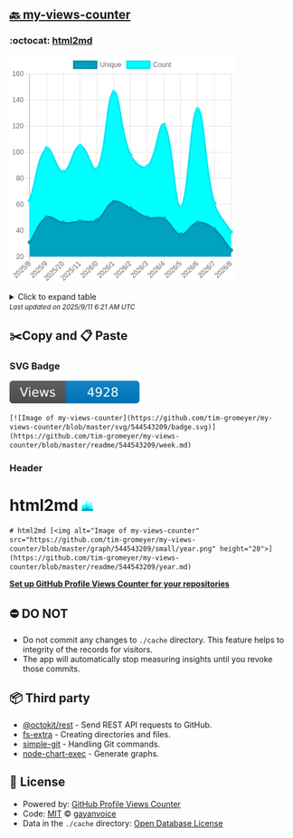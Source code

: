 ## [🔙 my-views-counter](https://github.com/tim-gromeyer/my-views-counter)

### :octocat: [html2md](https://github.com/tim-gromeyer/html2md)
![Image of my-views-counter](https://github.com/tim-gromeyer/my-views-counter/blob/master/graph/544543209/large/year.png)

<details>
	<summary>Click to expand table</summary>
	<h2>:calendar: Year Page Views Table</h2>
<table>
	<tr>
		<th>
			Last Updated
		</th>
		<th>
			Unique
		</th>
		<th>
			Count
		</th>
	</tr>
	<tr>
		<td>
			<code>2025/9/1</code>
		</td>
		<td>
			<code>25</code>
		</td>
		<td>
			<code>39</code>
		</td>
	</tr>
	<tr>
		<td>
			<code>2025/8/1</code>
		</td>
		<td>
			<code>41</code>
		</td>
		<td>
			<code>61</code>
		</td>
	</tr>
	<tr>
		<td>
			<code>2025/7/1</code>
		</td>
		<td>
			<code>46</code>
		</td>
		<td>
			<code>133</code>
		</td>
	</tr>
	<tr>
		<td>
			<code>2025/6/1</code>
		</td>
		<td>
			<code>37</code>
		</td>
		<td>
			<code>58</code>
		</td>
	</tr>
	<tr>
		<td>
			<code>2025/5/1</code>
		</td>
		<td>
			<code>49</code>
		</td>
		<td>
			<code>121</code>
		</td>
	</tr>
	<tr>
		<td>
			<code>2025/4/1</code>
		</td>
		<td>
			<code>50</code>
		</td>
		<td>
			<code>89</code>
		</td>
	</tr>
	<tr>
		<td>
			<code>2025/3/1</code>
		</td>
		<td>
			<code>57</code>
		</td>
		<td>
			<code>98</code>
		</td>
	</tr>
	<tr>
		<td>
			<code>2025/2/1</code>
		</td>
		<td>
			<code>62</code>
		</td>
		<td>
			<code>146</code>
		</td>
	</tr>
	<tr>
		<td>
			<code>2025/1/1</code>
		</td>
		<td>
			<code>48</code>
		</td>
		<td>
			<code>87</code>
		</td>
	</tr>
	<tr>
		<td>
			<code>2024/12/1</code>
		</td>
		<td>
			<code>47</code>
		</td>
		<td>
			<code>105</code>
		</td>
	</tr>
	<tr>
		<td>
			<code>2024/11/1</code>
		</td>
		<td>
			<code>46</code>
		</td>
		<td>
			<code>85</code>
		</td>
	</tr>
	<tr>
		<td>
			<code>2024/10/1</code>
		</td>
		<td>
			<code>50</code>
		</td>
		<td>
			<code>103</code>
		</td>
	</tr>
	<tr>
		<td>
			<code>2024/9/1</code>
		</td>
		<td>
			<code>31</code>
		</td>
		<td>
			<code>63</code>
		</td>
	</tr>
</table>

</details>
<small><i>Last updated on 2025/9/11 6:21 AM UTC</i></small>

## ✂️Copy and 📋 Paste
### SVG Badge
[![Image of my-views-counter](https://github.com/tim-gromeyer/my-views-counter/blob/master/svg/544543209/badge.svg)](https://github.com/tim-gromeyer/my-views-counter/blob/master/readme/544543209/week.md)
```readme
[![Image of my-views-counter](https://github.com/tim-gromeyer/my-views-counter/blob/master/svg/544543209/badge.svg)](https://github.com/tim-gromeyer/my-views-counter/blob/master/readme/544543209/week.md)
```
### Header
# html2md [<img alt="Image of my-views-counter" src="https://github.com/tim-gromeyer/my-views-counter/blob/master/graph/544543209/small/year.png" height="20">](https://github.com/tim-gromeyer/my-views-counter/blob/master/readme/544543209/year.md)
```readme
# html2md [<img alt="Image of my-views-counter" src="https://github.com/tim-gromeyer/my-views-counter/blob/master/graph/544543209/small/year.png" height="20">](https://github.com/tim-gromeyer/my-views-counter/blob/master/readme/544543209/year.md)
```
[**Set up GitHub Profile Views Counter for your repositories**](https://github.com/gayanvoice/github-profile-views-counter)
## ⛔ DO NOT
- Do not commit any changes to `./cache` directory. This feature helps to integrity of the records for visitors.
- The app will automatically stop measuring insights until you revoke those commits.
## 📦 Third party

- [@octokit/rest](https://www.npmjs.com/package/@octokit/rest) - Send REST API requests to GitHub.
- [fs-extra](https://www.npmjs.com/package/fs-extra) - Creating directories and files.
- [simple-git](https://www.npmjs.com/package/simple-git) - Handling Git commands.
- [node-chart-exec](https://www.npmjs.com/package/node-chart-exec) - Generate graphs.
## 📄 License
- Powered by: [GitHub Profile Views Counter](https://github.com/gayanvoice/github-profile-views-counter)
- Code: [MIT](./LICENSE) © [gayanvoice](https://github.com/gayanvoice/github-profile-views-counter)
- Data in the `./cache` directory: [Open Database License](https://opendatacommons.org/licenses/odbl/1-0/)